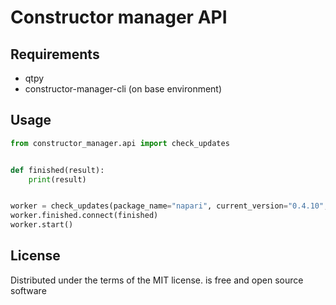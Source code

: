 # Constructor manager API

## Requirements

- qtpy
- constructor-manager-cli (on base environment)

## Usage

```python
from constructor_manager.api import check_updates


def finished(result):
    print(result)


worker = check_updates(package_name="napari", current_version="0.4.10", channel="conda-forge")
worker.finished.connect(finished)
worker.start()
```

## License

Distributed under the terms of the MIT license. is free and open source software
